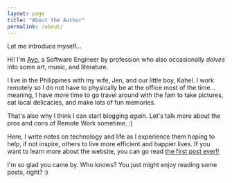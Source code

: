 ```yaml
---
layout: page
title: "About the Author"
permalink: /about/
---
```


Let me introduce myself...

Hi! I'm [Ayo](http://ayoayco.com), a Software Engineer by profession who also occasionally *delves* into some art, music, and literature.

I live in the Philippines with my wife, Jen, and our little boy, Kahel. I work remotely so I do not have to physically be at the office most of the time... meaning, I have more time to go travel around with the fam to take pictures, eat local delicacies, and make lots of fun memories.

That's also why I think I can start blogging *again*. Let's talk more about the pros and cons of Remote Work sometime. :)

Here, I write notes on technology and life as I experience them hoping to help, if not inspire, others to live more efficient and happier lives. If you want to learn more about the website, you can go read [the first post ever!!](/hello-world/)

I'm so glad you came by. Who knows? You just might enjoy reading some posts, right? :)

